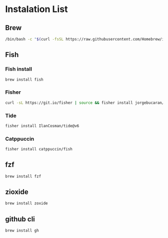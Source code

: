 # Instalation List

## Brew

```bash
/bin/bash -c "$(curl -fsSL https://raw.githubusercontent.com/Homebrew/install/HEAD/install.sh)"
```

## Fish

### Fish install

```bash
brew install fish
```

### Fisher

```bash
curl -sL https://git.io/fisher | source && fisher install jorgebucaran/fisher
```

### Tide

```bash
fisher install IlanCosman/tide@v6
```

### Catppuccin

```bash
fisher install catppuccin/fish
```

## fzf

```bash
brew install fzf
```

## zioxide

```bash
brew install zoxide
```

## github cli

```bash
brew install gh
```
